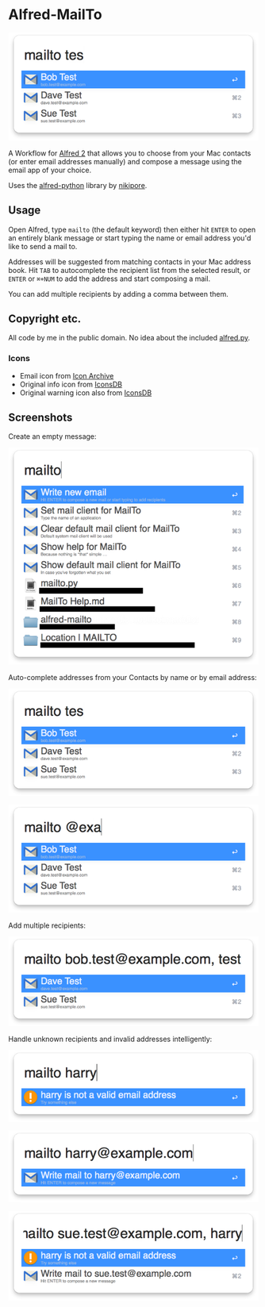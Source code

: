 
Alfred-MailTo
=============

![](img/screenshot-2.png)

A Workflow for [Alfred 2](http://www.alfredapp.com/) that allows you to choose from your Mac contacts (or enter email addresses manually) and compose a message using the email app of your choice.

Uses the [alfred-python](https://github.com/nikipore/alfred-python) library by [nikipore](https://github.com/nikipore).

## Usage ##

Open Alfred, type `mailto` (the default keyword) then either hit `ENTER` to open an entirely blank message or start typing the name or email address you'd like to send a mail to.

Addresses will be suggested from matching contacts in your Mac address book. Hit `TAB` to autocomplete the recipient list from the selected result, or `ENTER` or `⌘+NUM` to add the address and start composing a mail.

You can add multiple recipients by adding a comma between them.

## Copyright etc. ##

All code by me in the public domain. No idea about the included [alfred.py](https://github.com/nikipore/alfred-python).

### Icons ###

* Email icon from [Icon Archive](http://www.iconarchive.com/show/plex-icons-by-cornmanthe3rd/Communication-email-2-icon.html)
* Original info icon from [IconsDB](http://www.iconsdb.com/royal-blue-icons/info-icon.html)
* Original warning icon also from [IconsDB](http://www.iconsdb.com/orange-icons/warning-icon.html)

## Screenshots ##

Create an empty message:

![](img/screenshot-1.png "Create an empty message")

Auto-complete addresses from your Contacts by name or by email address:

![](img/screenshot-2.png "Auto-complete from your address book by name")

![](img/screenshot-3.png "Auto-complete from your address book by email address")

Add multiple recipients:

![](img/screenshot-4.png "Add multiple recipients")

Handle unknown recipients and invalid addresses intelligently:

![](img/screenshot-5.png "Enter recipients manually")

![](img/screenshot-6.png "No mails to invalid addresses")

![](img/screenshot-7.png "Mail only valid addresses")